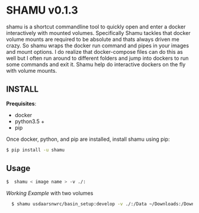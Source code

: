 # SHAMU v0.1.3

shamu is a shortcut commandline tool to quickly open and enter a docker
interactively with mounted volumes. Specifically Shamu tackles that docker
volume mounts are required to be absolute and thats always driven me crazy.
So shamu wraps the docker run command and pipes in your images and mount
options. I do realize that docker-compose files can do this as well but I
often run around to different folders and jump into dockers to run some
commands and exit it. Shamu help do interactive dockers on the fly with
volume mounts.

## INSTALL

**Prequisites**:

- docker
- python3.5 +
- pip

Once docker, python, and pip are installed, install shamu using pip:

``` bash
$ pip install -u shamu
```

## Usage

``` bash
$  shamu < image name > -v ./:
```
*Working Example* with two volumes

``` bash
  $ shamu usdaarsnwrc/basin_setup:develop -v ./:/Data ~/Downloads:/Downloads
```
